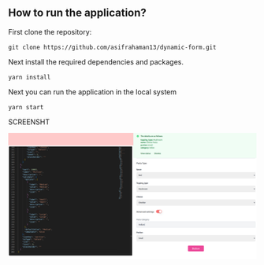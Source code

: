 ## How to run the application?

First clone the repository:

```
git clone https://github.com/asifrahaman13/dynamic-form.git
```

Next install the required dependencies and packages. 

```
yarn install 
```

Next you can run the application in the local system

```
yarn start
```

SCREENSHT

![Alt text](<Screenshot from 2024-01-10 11-11-10.png>)

